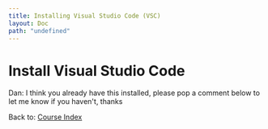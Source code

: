 ```yaml
---
title: Installing Visual Studio Code (VSC)
layout: Doc
path: "undefined"
---
```


# Install Visual Studio Code

Dan: I think you already have this installed, please pop a comment below to let me know if you haven't, thanks

Back to: [Course Index](/courses/series/javascript)